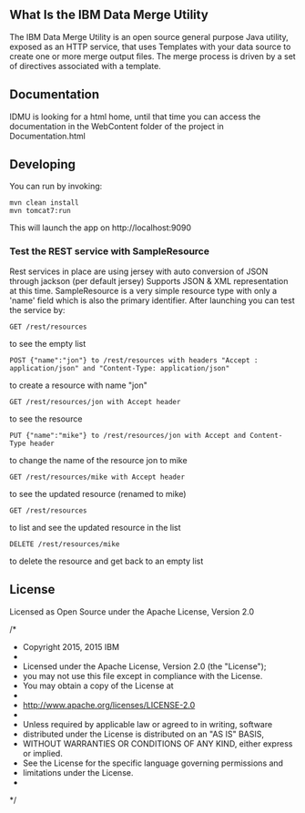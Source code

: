 ## What Is the IBM Data Merge Utility

The IBM Data Merge Utility is an open source general purpose Java utility, 
exposed as an HTTP service, that uses Templates with your data source to create 
one or more merge output files. The merge process is driven by a set of directives 
associated with a template. 

## Documentation

IDMU is looking for a html home, until that time you can access the documentation
in the WebContent folder of the project in Documentation.html

## Developing
You can run by invoking:

    mvn clean install
    mvn tomcat7:run

This will launch the app on http://localhost:9090

### Test the REST service with SampleResource
Rest services in place are using jersey with auto conversion of JSON through jackson (per default jersey)
Supports JSON & XML representation at this time.
SampleResource is a very simple resource type with only a 'name' field which is also the primary identifier.
After launching you can test the service by:

    GET /rest/resources

to see the empty list

    POST {"name":"jon"} to /rest/resources with headers "Accept : application/json" and "Content-Type: application/json"

to create a resource with name "jon"

    GET /rest/resources/jon with Accept header

to see the resource

    PUT {"name":"mike"} to /rest/resources/jon with Accept and Content-Type header

to change the name of the resource jon to mike

    GET /rest/resources/mike with Accept header

to see the updated resource (renamed to mike)

    GET /rest/resources

to list and see the updated resource in the list

    DELETE /rest/resources/mike

to delete the resource and get back to an empty list


## License

Licensed as Open Source under the Apache License, Version 2.0

/*
 * Copyright 2015, 2015 IBM
 * 
 * Licensed under the Apache License, Version 2.0 (the "License");
 * you may not use this file except in compliance with the License.
 * You may obtain a copy of the License at
 * 
 * http://www.apache.org/licenses/LICENSE-2.0
 * 
 * Unless required by applicable law or agreed to in writing, software
 * distributed under the License is distributed on an "AS IS" BASIS,
 * WITHOUT WARRANTIES OR CONDITIONS OF ANY KIND, either express or implied.
 * See the License for the specific language governing permissions and
 * limitations under the License.
 *
 */
